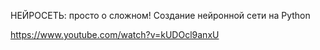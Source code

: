 НЕЙРОСЕТЬ: просто о сложном! Создание нейронной сети на Python

https://www.youtube.com/watch?v=kUDOcl9anxU
